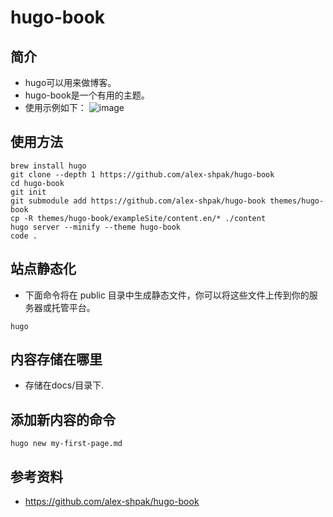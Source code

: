 # hugo-book
## 简介
 - hugo可以用来做博客。
 - hugo-book是一个有用的主题。
 - 使用示例如下：
![image](https://github.com/zgimszhd61/hugo-book-quickstart/assets/114722053/d70180e8-6ebd-451a-a16f-f36cb9ce2bec)

## 使用方法
```
brew install hugo
git clone --depth 1 https://github.com/alex-shpak/hugo-book
cd hugo-book
git init
git submodule add https://github.com/alex-shpak/hugo-book themes/hugo-book
cp -R themes/hugo-book/exampleSite/content.en/* ./content
hugo server --minify --theme hugo-book
code .
```

## 站点静态化
 - 下面命令将在 public 目录中生成静态文件，你可以将这些文件上传到你的服务器或托管平台。
```
hugo
```

## 内容存储在哪里
 - 存储在docs/目录下.

## 添加新内容的命令
```
hugo new my-first-page.md
```

## 参考资料
 - https://github.com/alex-shpak/hugo-book
